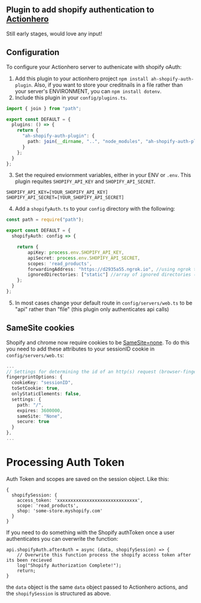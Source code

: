 Plugin to add shopify authentication to [Actionhero](https://www.actionherojs.com/)
----------------------------------------------------------------------------------

Still early stages, would love any input!

## Configuration

To configure your Actionhero server to authenicate with shopify oAuth:

1. Add this plugin to your actionhero project `npm install ah-shopify-auth-plugin`. Also, if you want to store your creditnails in a file rather than your server's ENVIRONMENT, you can `npm install dotenv`. 
2. Include this plugin in your `config/plugins.ts`.

```ts
import { join } from "path";

export const DEFAULT = {
  plugins: () => {
    return {
      "ah-shopify-auth-plugin": {
        path: join(__dirname, "..", "node_modules", "ah-shopify-auth-plugin")
      }
    };
  }
};
```

3. Set the required enviornment variables, either in your ENV or `.env`.  This plugin requites `SHOPIFY_API_KEY` and `SHOPIFY_API_SECRET`.
```
SHOPIFY_API_KEY=[YOUR_SHOPIFY_API_KEY]
SHOPIFY_API_SECRET=[YOUR_SHOPIFY_API_SECRET]
```

4. Add a `shopifyAuth.ts` to your `config` directory with the following:

```ts
const path = require("path");

export const DEFAULT = {
  shopifyAuth: config => {

    return {
        apiKey: process.env.SHOPIFY_API_KEY,
        apiSecret: process.env.SHOPIFY_API_SECRET,
        scopes: 'read_products',
        forwardingAddress: "https://d2935a55.ngrok.io", //using ngrok to test, normally this would be your application's URL
        ignoredDirectories: ["static"] //array of ignored directories (top level only)
    };
  }
};
```

5. In most cases change your default route in `config/servers/web.ts` to be "api" rather than "file" (this plugin only authenticates api calls)

## SameSite cookies
Shopify and chrome now require cookies to be [SameSite=none](https://help.shopify.com/en/api/guides/samesite-cookies). To do this you need to add these attributes to your sessionID cookie in `config/servers/web.ts`:
```ts
...
// Settings for determining the id of an http(s) request (browser-fingerprint)
fingerprintOptions: {
  cookieKey: "sessionID",
  toSetCookie: true,
  onlyStaticElements: false,
  settings: {
    path: "/",
    expires: 3600000,
    sameSite: "None",
    secure: true
  }
},
...
```

Processing Auth Token
=====================

Auth Token and scopes are saved on the session object. Like this:

```
{
  shopifySession: {
    access_token: 'xxxxxxxxxxxxxxxxxxxxxxxxxxxxxx',
    scope: 'read_products',
    shop: 'some-store.myshopify.com'
  }
}
```

If you need to do something with the Shopify authToken once a user authenticates you can overwrite the function:
```  
api.shopifyAuth.afterAuth = async (data, shopifySession) => {
    // Overwrite this function process the shopify access token after its been recieved
    log("Shopify Authorization Complete!");
    return;
}
```
the `data` object is the same `data` object passed to Actionhero actions, and the `shopifySession` is structured as above.
